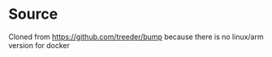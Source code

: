 # Source

Cloned from https://github.com/treeder/bump because there is no linux/arm version for docker

